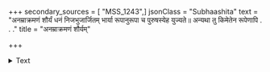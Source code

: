 +++
secondary_sources = [ "MSS_1243",]
jsonClass = "Subhaashita"
text = "अनम्राक्रमणं शौर्यं धनं निजभुजार्जितम् भार्या रूपानुरूपा च पुरुषस्येह युज्यते॥ अन्यथा तु किमेतेन रूपेणापि . . ."
title = "अनम्राक्रमणं शौर्यम्"

+++

<details><summary>Text</summary>

अनम्राक्रमणं शौर्यं धनं निजभुजार्जितम् भार्या रूपानुरूपा च पुरुषस्येह युज्यते॥ अन्यथा तु किमेतेन रूपेणापि . . .
</details>
